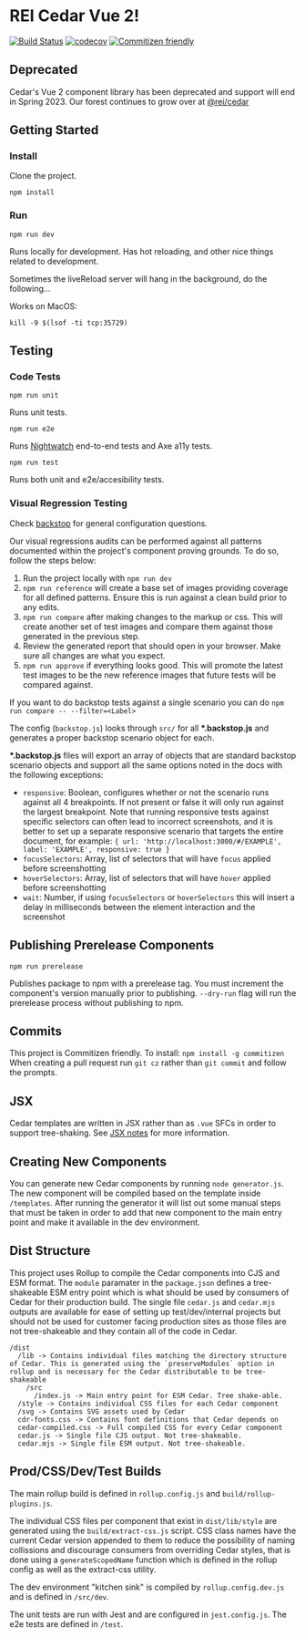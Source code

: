 # REI Cedar Vue 2!
[![Build Status](https://travis-ci.org/rei/rei-cedar.svg?branch=master)](https://travis-ci.org/rei/rei-cedar)
[![codecov](https://codecov.io/gh/rei/rei-cedar/branch/master/graph/badge.svg)](https://codecov.io/gh/rei/rei-cedar)
[![Commitizen friendly](https://img.shields.io/badge/commitizen-friendly-brightgreen.svg)](http://commitizen.github.io/cz-cli/)

## Deprecated 

Cedar's Vue 2 component library has been deprecated and support will end in Spring 2023. Our forest continues to grow over at [@rei/cedar](https://github.com/rei/rei-cedar) 


## Getting Started

### Install

Clone the project.

`npm install`

### Run

`npm run dev`

Runs locally for development. Has hot reloading, and other nice things related to development.

Sometimes the liveReload server will hang in the background, do the following...

Works on MacOS:

`kill -9 $(lsof -ti tcp:35729)`

## Testing

### Code Tests

`npm run unit`

Runs unit tests.

`npm run e2e`

Runs [Nightwatch](http://nightwatchjs.org/) end-to-end tests and Axe a11y tests.

`npm run test`

Runs both unit and e2e/accesibility tests.

### Visual Regression Testing

Check [backstop](https://github.com/garris/BackstopJS) for general configuration questions.

Our visual regressions audits can be performed against all patterns documented within the project's component proving grounds. To do so, follow the steps below:

1. Run the project locally with `npm run dev`
2. `npm run reference` will create a base set of images providing coverage for all defined patterns. Ensure this is run against a clean build prior to any edits.
3. `npm run compare` after making changes to the markup or css. This will create another set of test images and compare them against those generated in the previous step.
4. Review the generated report that should open in your browser. Make sure all changes are what you expect.
5. `npm run approve` if everything looks good. This will promote the latest test images to be the new reference images that future tests will be compared against.

If you want to do backstop tests against a single scenario you can do `npm run compare -- --filter=<Label>`

The config (`backstop.js`) looks through `src/` for all __*.backstop.js__ and generates a proper backstop scenario object for each.

__*.backstop.js__ files will export an array of objects that are standard backstop scenario objects and support all the same options noted in the docs with the following exceptions:

- `responsive`: Boolean, configures whether or not the scenario runs against all 4 breakpoints. If not present or false it will only run against the largest breakpoint. Note that running responsive tests against specific selectors can often lead to incorrect screenshots, and it is better to set up a separate responsive scenario that targets the entire document, for example: `{ url: 'http://localhost:3000/#/EXAMPLE', label: 'EXAMPLE', responsive: true }`
- `focusSelectors`: Array, list of selectors that will have `focus` applied before screenshotting
- `hoverSelectors`: Array, list of selectors that will have `hover` applied before screenshotting
- `wait`: Number, if using `focusSelectors` or `hoverSelectors` this will insert a delay in milliseconds between the element interaction and the screenshot


## Publishing Prerelease Components

`npm run prerelease`

Publishes package to npm with a prerelease tag. You must increment the component's version manually prior to publishing. `--dry-run` flag will run the prerelease process without publishing to npm.

## Commits

This project is Commitizen friendly.  To install: `npm install -g commitizen`
When creating a pull request run `git cz` rather than `git commit` and follow the prompts.

## JSX

Cedar templates are written in JSX rather than as `.vue` SFCs in order to support tree-shaking. See [JSX notes](jsx.md) for more information.

## Creating New Components

You can generate new Cedar components by running `node generator.js`. The new component will be compiled based on the template inside `/templates`. After running the generator it will list out some manual steps that must be taken in order to add that new component to the main entry point and make it available in the dev environment.

## Dist Structure

This project uses Rollup to compile the Cedar components into CJS and ESM format. The `module` paramater in the `package.json` defines a tree-shakeable ESM entry point which is what should be used by consumers of Cedar for their production build. The single file `cedar.js` and `cedar.mjs` outputs are available for ease of setting up test/dev/internal projects but should not be used for customer facing production sites as those files are not tree-shakeable and they contain all of the code in Cedar.

```
/dist
  /lib -> Contains individual files matching the directory structure of Cedar. This is generated using the `preserveModules` option in rollup and is necessary for the Cedar distributable to be tree-shakeable
    /src
      /index.js -> Main entry point for ESM Cedar. Tree shake-able.
  /style -> Contains individual CSS files for each Cedar component
  /svg -> Contains SVG assets used by Cedar
  cdr-fonts.css -> Contains font definitions that Cedar depends on
  cedar-compiled.css -> Full compiled CSS for every Cedar component
  cedar.js -> Single file CJS output. Not tree-shakeable.
  cedar.mjs -> Single file ESM output. Not tree-shakeable.
```

## Prod/CSS/Dev/Test Builds

The main rollup build is defined in `rollup.config.js` and `build/rollup-plugins.js`.

The individual CSS files per component that exist in `dist/lib/style` are generated using the `build/extract-css.js` script. CSS class names have the current Cedar version appended to them to reduce the possibility of naming collissions and discourage consumers from overriding Cedar styles, that is done using a `generateScopedName` function which is defined in the rollup config as well as the extract-css utility.

The dev environment "kitchen sink" is compiled by `rollup.config.dev.js` and is defined in `/src/dev`.

The unit tests are run with Jest and are configured in `jest.config.js`. The e2e tests are defined in `/test`.

